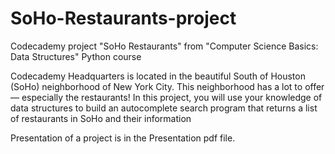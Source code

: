 # SoHo-Restaurants-project
Codecademy project "SoHo Restaurants" from "Computer Science Basics: Data Structures" Python course

Codecademy Headquarters is located in the beautiful South of Houston (SoHo) neighborhood of New York City. This neighborhood has a lot to offer — especially the restaurants! In this project, you will use your knowledge of data structures to build an autocomplete search program that returns a list of restaurants in SoHo and their information

Presentation of a project is in the Presentation pdf file.
